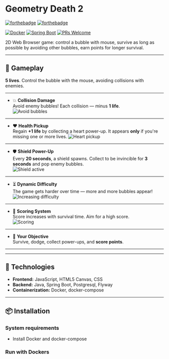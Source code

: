 # Geometry Death 2

[![forthebadge](https://forthebadge.com/images/badges/made-with-javascript.svg)](https://forthebadge.com)
[![forthebadge](https://forthebadge.com/images/badges/built-with-love.svg)](https://forthebadge.com)

[![Docker](https://img.shields.io/badge/docker-ready-blue.svg)](https://www.docker.com/)
[![Spring Boot](https://img.shields.io/badge/spring--boot-3+-green.svg)](https://spring.io/projects/spring-boot)
[![PRs Welcome](https://img.shields.io/badge/PRs-welcome-brightgreen.svg)](http://makeapullrequest.com)

2D Web Browser game: control a bubble with mouse, survive as long as possible by avoiding other bubbles, earn points for longer survival.

---

## 🚀 Gameplay

**5 lives**. Control the bubble with the mouse, avoiding collisions with enemies.

---

- 💥 **Collision Damage**  
  Avoid enemy bubbles! Each collision — minus **1 life**.  
  ![Avoid bubbles](images/avoid.gif)

---

- ❤️ **Health Pickup**  
  Regain **+1 life** by collecting a heart power-up. It appears **only** if you're missing one or more lives.
  ![Heart pickup](images/heart.gif)

---

- 🛡️ **Shield Power-Up**  
 Every **20 seconds**, a shield spawns. Collect to be invincible for **3 seconds** and pop enemy bubbles.  
  ![Shield active](images/shield.gif)

---

- ⏳ **Dynamic Difficulty**  
  The game gets harder over time — more and more bubbles appear!  
  ![Increasing difficulty](images/hard.gif)

---

- 🧮 **Scoring System**  
  Score increases with survival time. Aim for a high score.  
  ![Scoring](images/score.gif)

---

- 🧠 **Your Objective**  
  Survive, dodge, collect power-ups, and **score points**.

---

---

## 🧩 Technologies

- **Frontend:** JavaScript, HTML5 Canvas, CSS
- **Backend:** Java, Spring Boot, Postgresql, Flyway
- **Containerization:** Docker, docker-compose

---

## 📦 Installation

### System requirements

- Install Docker and docker-compose

### Run with Dockers
